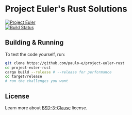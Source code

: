 # Project Euler's Rust Solutions

[![Project Euler](https://projecteuler.net/profile/minsk-dev.png)](https://projecteuler.net/) <br>
[![Build Status](https://img.shields.io/endpoint.svg?url=https%3A%2F%2Factions-badge.atrox.dev%2Fpaulo-e%2Fproject-euler-rust%2Fbadge%3Fref%3Dmain&style=flat)](https://actions-badge.atrox.dev/paulo-e/project-euler-rust/goto?ref=main)

## Building & Running

To test the code yourself, run:

```sh
git clone https://github.com/paulo-e/project-euler-rust
cd project-euler-rust
cargo build --release # --release for performance
cd target/release
# run the challenges you want
```

## License

Learn more about [BSD-3-Clause](LICENSE) license.
